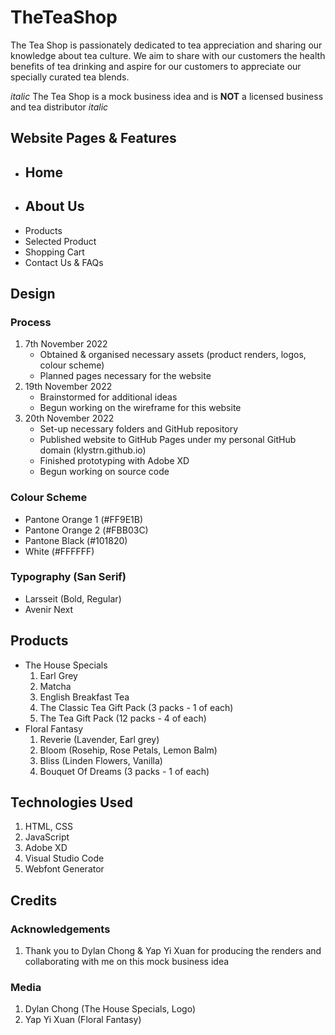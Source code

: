 # TheTeaShop #
The Tea Shop is passionately dedicated to tea appreciation and sharing our knowledge about tea culture.
We aim to share with our customers the health benefits of tea drinking and aspire for our customers to appreciate our specially curated tea blends.

_italic_ The Tea Shop is a mock business idea and is __NOT__ a licensed business and tea distributor _italic_

## Website Pages & Features ##
- Home 
    - 
- About Us
    - 
- Products
- Selected Product
- Shopping Cart
- Contact Us & FAQs

## Design ##
### Process ###
1. 7th November 2022 
    - Obtained & organised necessary assets (product renders, logos, colour scheme)
    - Planned pages necessary for the website
2. 19th November 2022 
    - Brainstormed for additional ideas
    - Begun working on the wireframe for this website
3. 20th November 2022
    - Set-up necessary folders and GitHub repository
    - Published website to GitHub Pages under my personal GitHub domain (klystrn.github.io)
    - Finished prototyping with Adobe XD
    - Begun working on source code

### Colour Scheme ###
- Pantone Orange 1 (#FF9E1B)
- Pantone Orange 2 (#FBB03C)
- Pantone Black (#101820)
- White (#FFFFFF)

### Typography (San Serif) ###
- Larsseit (Bold, Regular)
- Avenir Next

## Products ###
- The House Specials
    1. Earl Grey
    2. Matcha
    3. English Breakfast Tea
    4. The Classic Tea Gift Pack (3 packs - 1 of each)
    5. The Tea Gift Pack (12 packs - 4 of each)
- Floral Fantasy
    1. Reverie (Lavender, Earl grey)
    2. Bloom (Rosehip, Rose Petals, Lemon Balm)
    3. Bliss (Linden Flowers, Vanilla)
    4. Bouquet Of Dreams (3 packs - 1 of each)

## Technologies Used ##
1. HTML, CSS
2. JavaScript
3. Adobe XD
5. Visual Studio Code
6. Webfont Generator

## Credits ##
### Acknowledgements ###
1. Thank you to Dylan Chong & Yap Yi Xuan for producing the renders and collaborating with me on this mock business idea

### Media ###
1. Dylan Chong (The House Specials, Logo)
2. Yap Yi Xuan (Floral Fantasy)